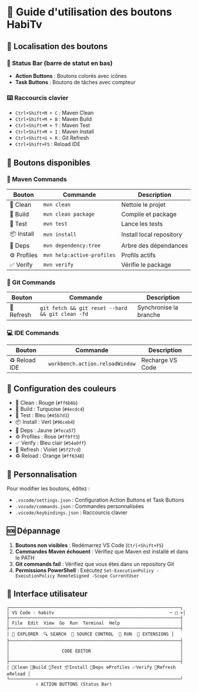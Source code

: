 # 🚀 Guide d'utilisation des boutons HabiTv

## 📍 Localisation des boutons

### 🔵 Status Bar (barre de statut en bas)
- **Action Buttons** : Boutons colorés avec icônes
- **Task Buttons** : Boutons de tâches avec compteur

### ⌨️ Raccourcis clavier
- `Ctrl+Shift+M + C` : Maven Clean
- `Ctrl+Shift+M + B` : Maven Build
- `Ctrl+Shift+M + T` : Maven Test
- `Ctrl+Shift+M + I` : Maven Install
- `Ctrl+Shift+G + R` : Git Refresh
- `Ctrl+Shift+F5` : Reload IDE

## 🎯 Boutons disponibles

### 🔨 Maven Commands
| Bouton | Commande | Description |
|--------|----------|-------------|
| 🧹 Clean | `mvn clean` | Nettoie le projet |
| 🔨 Build | `mvn clean package` | Compile et package |
| 🧪 Test | `mvn test` | Lance les tests |
| 📦 Install | `mvn install` | Install local repository |
| 🌳 Deps | `mvn dependency:tree` | Arbre des dépendances |
| ⚙️ Profiles | `mvn help:active-profiles` | Profils actifs |
| ✅ Verify | `mvn verify` | Vérifie le package |

### 🔄 Git Commands
| Bouton | Commande | Description |
|--------|----------|-------------|
| 🔄 Refresh | `git fetch && git reset --hard && git clean -fd` | Synchronise la branche |

### 💻 IDE Commands
| Bouton | Commande | Description |
|--------|----------|-------------|
| ♻️ Reload IDE | `workbench.action.reloadWindow` | Recharge VS Code |

## 🎨 Configuration des couleurs

- 🧹 Clean : Rouge (`#ff6b6b`)
- 🔨 Build : Turquoise (`#4ecdc4`)
- 🧪 Test : Bleu (`#45b7d1`)
- 📦 Install : Vert (`#96ceb4`)
- 🌳 Deps : Jaune (`#feca57`)
- ⚙️ Profiles : Rose (`#ff9ff3`)
- ✅ Verify : Bleu clair (`#54a0ff`)
- 🔄 Refresh : Violet (`#5f27cd`)
- ♻️ Reload : Orange (`#ff6348`)

## 🔧 Personnalisation

Pour modifier les boutons, éditez :
- `.vscode/settings.json` : Configuration Action Buttons et Task Buttons
- `.vscode/commands.json` : Commandes personnalisées
- `.vscode/keybindings.json` : Raccourcis clavier

## 🆘 Dépannage

1. **Boutons non visibles** : Redémarrez VS Code (`Ctrl+Shift+F5`)
2. **Commandes Maven échouent** : Vérifiez que Maven est installé et dans le PATH
3. **Git commands fail** : Vérifiez que vous êtes dans un repository Git
4. **Permissions PowerShell** : Exécutez `Set-ExecutionPolicy -ExecutionPolicy RemoteSigned -Scope CurrentUser`

## 📱 Interface utilisateur

```
┌─────────────────────────────────────────────────────────────────┐
│ VS Code - habitv                                            ─ □ ×│
├─────────────────────────────────────────────────────────────────┤
│ File  Edit  View  Go  Run  Terminal  Help                       │
├─────────────────────────────────────────────────────────────────┤
│ 📁 EXPLORER  🔍 SEARCH  📝 SOURCE CONTROL  🐛 RUN  🔌 EXTENSIONS │
├─────────────────────────────────────────────────────────────────┤
│                                                                 │
│                    CODE EDITOR                                  │
│                                                                 │
├─────────────────────────────────────────────────────────────────┤
│ 🧹Clean 🔨Build 🧪Test 📦Install 🌳Deps ⚙️Profiles ✅Verify 🔄Refresh ♻️Reload │
└─────────────────────────────────────────────────────────────────┘
           ↑ ACTION BUTTONS (Status Bar)
```
